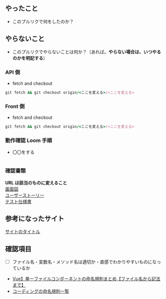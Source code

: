 ## やったこと

- このプルリクで何をしたのか？

## やらないこと

- このプルリクでやらないことは何か？（あれば。**やらない場合は、いつやるのかを明記する**）

### API 側

- fetch and checkout

```ruby
git fetch && git checkout origin/<ここを変える>/<ここを変える>
```

### Front 側

- fetch and checkout

```ruby
git fetch && git checkout origin/<ここを変える>/<ここを変える>
```

### 動作確認 Loom 手順

- 〇〇をする

```ruby

```

### 確認書類

**URL は該当のものに変えること**  
[画面図](https://xd.adobe.com/view/fbf6c289-81b2-4a4c-80fe-12a68930cc3b-aea5/grid/)  
[ユーザーストーリー](https://docs.google.com/spreadsheets/d/1lORIuXfr7PV5dslAHE4NnRGgNqk0hJ5krfN-tV2YKq8/edit#gid=0)  
[テスト仕様書](https://docs.google.com/spreadsheets/d/12xMuHo1K8Fd7FIB7rqeioxdWmrWw7aYK4QZ_Clsfk5Q/edit#gid=1789577746)  

## 参考になったサイト

[サイトのタイトル](https://qiita.com/)

## 確認項目 
- [ ] ファイル名・変数名・メソッド名は適切か・直感でわかりやすいものになっているか
- [Vue】単一ファイルコンポーネントの命名規則まとめ【ファイル名から記法まで】](https://qiita.com/ngron/items/ab2a17ae483c95a2f15e)  
- [コーディングの命名規則一覧](https://murashun.jp/article/programming/naming-conventions.html)
